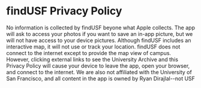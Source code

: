 # findUSF Privacy Policy
No information is collected by findUSF beyone what Apple collects. 
The app will ask to access your photos if you want to save an in-app picture, but we will not have access to your device pictures.
Although findUSF includes an interactive map, it will not use or track your location.
findUSF does not connect to the internet except to provide the map view of campus. However, clicking external links to see the University Archive and this Privacy Policy will cause your device to leave the app, open your browser, and connect to the internet.
We are also not affiliated with the University of San Francisco, and all content in the app is owned by Ryan Dirajlal--not USF

